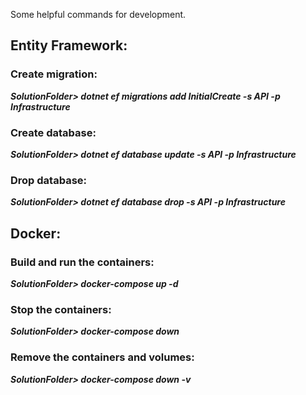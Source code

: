 ﻿Some helpful commands for development.

## Entity Framework:
###  Create migration:
***SolutionFolder> dotnet ef migrations add InitialCreate -s API -p Infrastructure***

### Create database:
***SolutionFolder> dotnet ef database update -s API -p Infrastructure***

### Drop database:
***SolutionFolder> dotnet ef database drop -s API -p Infrastructure***


## Docker:
### Build and run the containers:
***SolutionFolder> docker-compose up -d***

### Stop the containers:
***SolutionFolder> docker-compose down***

### Remove the containers and volumes:
***SolutionFolder> docker-compose down -v***